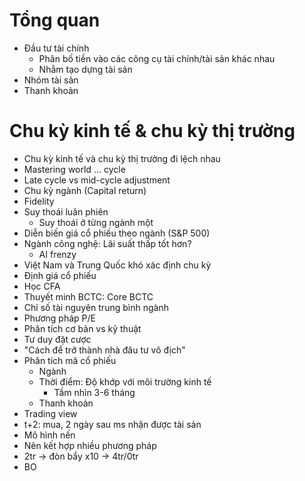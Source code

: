 # Tổng quan
- Đầu tư tài chính
	- Phân bố tiền vào các công cụ tài chính/tài sản khác nhau
	- Nhằm tạo dựng tài sản
- Nhóm tài sản
- Thanh khoản
# Chu kỳ kinh tế & chu kỳ thị trường
- Chu kỳ kinh tế và chu kỳ thị trường đi lệch nhau
- Mastering world ... cycle
- Late cycle vs mid-cycle adjustment
- Chu kỳ ngành (Capital return)
- Fidelity
- Suy thoái luân phiên
	- Suy thoái ở từng ngành một
- Diễn biến giá cổ phiếu theo ngành (S&P 500)
- Ngành công nghệ: Lãi suất thấp tốt hơn?
	- AI frenzy
- Việt Nam và Trung Quốc khó xác định chu kỳ
- Định giá cổ phiếu
- Học CFA
- Thuyết minh BCTC: Core BCTC
- Chỉ số tài nguyên trung bình ngành
- Phương pháp P/E
- Phân tích cơ bản vs kỹ thuật
- Tư duy đặt cược
- "Cách để trở thành nhà đâu tư vô địch"
- Phân tích mã cổ phiếu
	- Ngành
	- Thời điểm: Độ khớp với môi trường kinh tế
		- Tầm nhìn 3-6 tháng
	- Thanh khoản
- Trading view
- t+2: mua, 2 ngày sau ms nhận được tài sản
- Mô hình nến
- Nên kết hợp nhiều phương pháp
- 2tr -> đòn bẩy x10 -> 4tr/0tr
- BO
